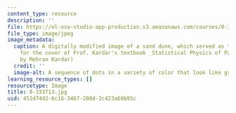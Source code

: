 ```yaml
---
content_type: resource
description: ''
file: https://ol-ocw-studio-app-production.s3.amazonaws.com/courses/8-333-statistical-mechanics-i-statistical-mechanics-of-particles-fall-2013/451d74d26c163467208d2c423a69b95c_8-333f13.jpg
file_type: image/jpeg
image_metadata:
  caption: A digitally modified image of a sand dune, which served as the inspiration
    for the cover of Prof. Kardar's textbook _Statistical Physics of Particles_. (Image
    by Mehran Kardar)
  credit: ''
  image-alt: A sequence of dots in a variety of color that look like grains of sand.
learning_resource_types: []
resourcetype: Image
title: 8-333f13.jpg
uid: 451d74d2-6c16-3467-208d-2c423a69b95c
---
```

